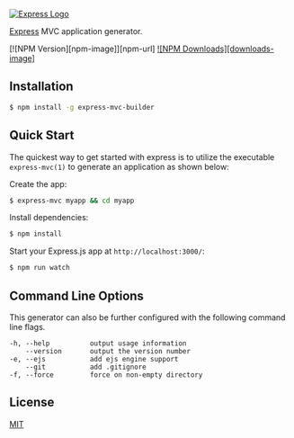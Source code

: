 [![Express Logo](https://i.cloudup.com/zfY6lL7eFa-3000x3000.png)](http://expressjs.com/)

[Express](https://www.npmjs.com/package/express-mvc-generator) MVC application generator.

[![NPM Version][npm-image]][npm-url]
[![NPM Downloads][downloads-image]][downloads-url]

## Installation

```sh
$ npm install -g express-mvc-builder
```

## Quick Start

The quickest way to get started with express is to utilize the executable `express-mvc(1)` to generate an application as shown below:

Create the app:

```bash
$ express-mvc myapp && cd myapp
```

Install dependencies:

```bash
$ npm install
```

Start your Express.js app at `http://localhost:3000/`:

```bash
$ npm run watch
```

## Command Line Options

This generator can also be further configured with the following command line flags.

    -h, --help          output usage information
        --version       output the version number
    -e, --ejs           add ejs engine support
        --git           add .gitignore
    -f, --force         force on non-empty directory

## License

[MIT](LICENSE)

[downloads-url]: https://npmjs.org/package/express-mvc-builder
